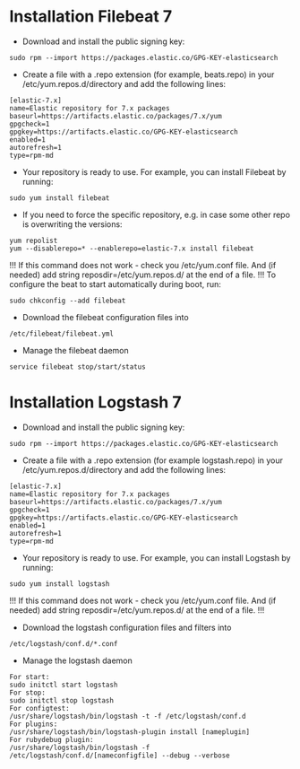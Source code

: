 # Installation Filebeat 7

* Download and install the public signing key: 
```
sudo rpm --import https://packages.elastic.co/GPG-KEY-elasticsearch
```

* Create a file with a .repo extension (for example, beats.repo) in your /etc/yum.repos.d/directory and add the following lines:
```
[elastic-7.x]
name=Elastic repository for 7.x packages
baseurl=https://artifacts.elastic.co/packages/7.x/yum
gpgcheck=1
gpgkey=https://artifacts.elastic.co/GPG-KEY-elasticsearch
enabled=1
autorefresh=1
type=rpm-md
```

* Your repository is ready to use. For example, you can install Filebeat by running:
```
sudo yum install filebeat
```
* If you need to force the specific repository, e.g. in case some other repo is overwriting the versions:
```
yum repolist
yum --disablerepo=* --enablerepo=elastic-7.x install filebeat
```

!!! If this command does not work - check you /etc/yum.conf file. And (if needed) add string reposdir=/etc/yum.repos.d/  at the end of a file. !!!
To configure the beat to start automatically during boot, run:
```
sudo chkconfig --add filebeat
```

* Download the filebeat configuration files into 
```
/etc/filebeat/filebeat.yml
```

* Manage the filebeat daemon
```
service filebeat stop/start/status
```

# Installation Logstash 7
* Download and install the public signing key: 
```
sudo rpm --import https://packages.elastic.co/GPG-KEY-elasticsearch
```

* Create a file with a .repo extension (for example logstash.repo) in your /etc/yum.repos.d/directory and add the following lines:
```
[elastic-7.x]
name=Elastic repository for 7.x packages
baseurl=https://artifacts.elastic.co/packages/7.x/yum
gpgcheck=1
gpgkey=https://artifacts.elastic.co/GPG-KEY-elasticsearch
enabled=1
autorefresh=1
type=rpm-md
```

* Your repository is ready to use. For example, you can install Logstash by running:
```
sudo yum install logstash
```
!!! If this command does not work - check you /etc/yum.conf file. And (if needed) add string reposdir=/etc/yum.repos.d/  at the end of a file. !!!

* Download the logstash configuration files and filters into 
```
/etc/logstash/conf.d/*.conf
```

* Manage the logstash daemon
```
For start:
sudo initctl start logstash 
For stop:
sudo initctl stop logstash
For configtest:
/usr/share/logstash/bin/logstash -t -f /etc/logstash/conf.d
For plugins:
/usr/share/logstash/bin/logstash-plugin install [nameplugin]
For rubydebug plugin:
/usr/share/logstash/bin/logstash -f /etc/logstash/conf.d/[nameconfigfile] --debug --verbose
```
```

```
